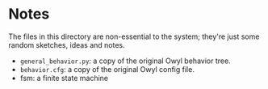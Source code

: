 
Notes
=====

The files in this directory are non-essential to the system; they're
just some random sketches, ideas and notes.

* `general_behavior.py`: a copy of the original Owyl behavior tree.
* `behavior.cfg`: a copy of the original Owyl config file.
* fsm: a finite state machine
